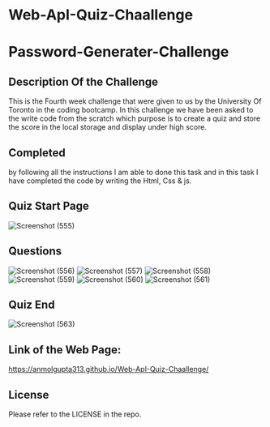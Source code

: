 # Web-ApI-Quiz-Chaallenge

# Password-Generater-Challenge

## Description Of the Challenge

This is the Fourth week challenge that were given to us by the University Of Toronto in the coding bootcamp.
In this challenge we have been asked to the write code from the scratch which purpose is to create a quiz and store the score in the local storage and display under high score.

## Completed
by following all the instructions I am able to done this task and in this task I have completed the code by writing the Html, Css & js.

## Quiz Start Page
![Screenshot (555)](https://user-images.githubusercontent.com/111723339/192170013-852c1a52-dd3e-40fd-9343-321b6c6787c1.png)

## Questions
![Screenshot (556)](https://user-images.githubusercontent.com/111723339/192170049-f6f271f0-43c4-45d4-a039-56607c15db6f.png)
![Screenshot (557)](https://user-images.githubusercontent.com/111723339/192170050-f630e5ce-e361-447b-bab2-5a2c94e065dc.png)
![Screenshot (558)](https://user-images.githubusercontent.com/111723339/192170051-3d814a6c-5607-4081-b2e5-7694b310bc7e.png)
![Screenshot (559)](https://user-images.githubusercontent.com/111723339/192170052-f9d99d16-637d-4ffc-8c93-0547c71bd9e5.png)
![Screenshot (560)](https://user-images.githubusercontent.com/111723339/192170053-a182f54a-a33b-49aa-8ca0-f51c082dba00.png)
![Screenshot (561)](https://user-images.githubusercontent.com/111723339/192170048-cef9c34a-c205-460e-a8cd-e89122c2ec66.png)

## Quiz End
![Screenshot (563)](https://user-images.githubusercontent.com/111723339/192170093-829f4b9d-bdb2-4249-9934-af7325900145.png)



## Link of the Web Page: 
https://anmolgupta313.github.io/Web-ApI-Quiz-Chaallenge/

## License

Please refer to the LICENSE in the repo.